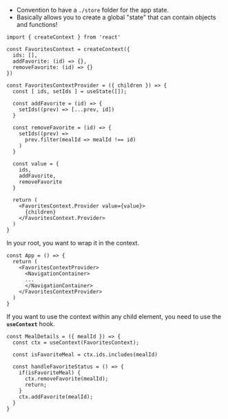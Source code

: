 - Convention to have a `./store` folder for the app state.
- Basically allows you to create a global "state" that can contain objects and functions!

```tsx
import { createContext } from 'react'

const FavoritesContext = createContext({
  ids: [],
  addFavorite: (id) => {},
  removeFavorite: (id) => {}
})

const FavoritesContextProvider = ({ children }) => {
  const [ ids, setIds ] = useState([]);

  const addFavorite = (id) => {
    setIds((prev) => [...prev, id])
  }

  const removeFavorite = (id) => {
    setIds((prev) => 
      prev.filter(mealId => mealId !== id)
    )
  }

  const value = {
    ids,
    addFavorite,
    removeFavorite
  }
  
  return (
    <FavoritesContext.Provider value={value}>
      {children}
    </FavoritesContext.Provider>
  )
}

```

In your root, you want to wrap it in the context.

```tsx
const App = () => {
  return (
    <FavoritesContextProvider>
      <NavigationContainer>
      ...
      </NavigationContainer>
    </FavoritesContextProvider>
  )
}
```

If you want to use the context within any child element, you need to use the **`useContext`** hook.

```tsx
const MealDetails = ({ mealId }) => {
  const ctx = useContext(FavoritesContext); 

  const isFavoriteMeal = ctx.ids.includes(mealId)

  const handleFavoriteStatus = () => {
    if(isFavoriteMeal) {
      ctx.removeFavorite(mealId);
      return;
    }
    ctx.addFavorite(mealId);
  }
}
```